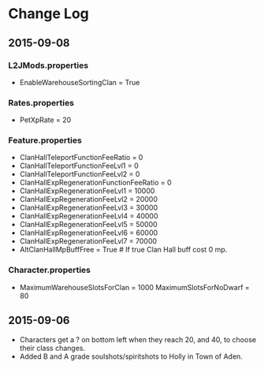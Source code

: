 Change Log
===
2015-09-08
---
### L2JMods.properties
* EnableWarehouseSortingClan = True

### Rates.properties
* PetXpRate = 20

### Feature.properties
* ClanHallTeleportFunctionFeeRatio = 0
* ClanHallTeleportFunctionFeeLvl1 = 0
* ClanHallTeleportFunctionFeeLvl2 = 0
* ClanHallExpRegenerationFunctionFeeRatio = 0
* ClanHallExpRegenerationFeeLvl1 = 10000
* ClanHallExpRegenerationFeeLvl2 = 20000
* ClanHallExpRegenerationFeeLvl3 = 30000
* ClanHallExpRegenerationFeeLvl4 = 40000
* ClanHallExpRegenerationFeeLvl5 = 50000
* ClanHallExpRegenerationFeeLvl6 = 60000
* ClanHallExpRegenerationFeeLvl7 = 70000
* AltClanHallMpBuffFree = True # If true Clan Hall buff cost 0 mp.

### Character.properties
* MaximumWarehouseSlotsForClan = 1000
MaximumSlotsForNoDwarf = 80


2015-09-06
---
* Characters get a ? on bottom left when they reach 20, and 40, to choose their class changes.
* Added B and A grade soulshots/spiritshots to Holly in Town of Aden.
